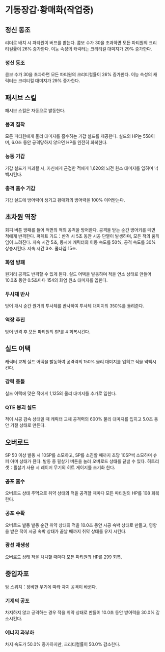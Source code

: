 # 기동장갑·황매화(작업중)

## 정신 동조

리더로 배치 시 파티원이 버프를 받는다.
콤보 수가 30을 초과하면 모든 파티원의 크리티컬률이 26% 증가한다.
이능 속성의 캐릭터는 크리티컬 대미지가 29% 증가한다.

### 정신 동조

콤보 수가 30을 초과하면 모든 파티원의 크리티컬률이 26% 증가한다.
이능 속성의 캐릭터는 크리티컬 대미지가 29% 증가한다.

## 패시브 스킬

패시브 스킬은 자동으로 발동한다.

### 붕괴 집착

모든 파티원에게 물리 대미지를 흡수하는 기갑 실드를 제공한다. 실드의 HP는 558이며, 6.0초 동안 공격당하지 않으면 HP를 완전히 회복한다.

### 능동 기갑

기갑 실드가 파괴될 시, 자신에게 근접한 적에게 1,620의 뇌전 원소 대미지를 입히며 넉백시킨다.

### 충격 흡수 기갑

기갑 실드에 방어력이 생기고 황매화의 방어력을 100% 이어받는다.

## 초차원 역장

회피 버튼
방패를 들어 적면의 적의 공격을 방어한다. 공격을 받는 순간 방어키를 떼면 적에게 반격한다.
퍼펙트 가드：반격 시 5초 동안 시공 단열이 발생하며, 모든 적의 움직임이 느려진다. 지속 시간 5초, 동시에 캐릭터의 이동 속도를 50%, 공격 속도를 30% 상승시킨다. 지속 시간 3초. 쿨타임 15초.

### 화염 방패

원거리 공격도 반격할 수 있게 된다. 실드 어택을 발동하며 적을 연소 상태로 만들어 10.0초 동안 0.5초마다 154의 화염 원소 대미지를 입힌다.

### 투사체 반사

방어 개시 순간 원거리 투사체를 반사하여 투사체 대미지의 350%를 돌려준다.

### 역장 추진

방어 반격 후 모든 파티원의 SP를 4 회복시킨다.

## 실드 어택

캐릭터 교체
실드 어택을 발동하여 공격력의 150% 물리 대미지를 입히고 적을 넉백시킨다.

### 강력 충돌

실드 어택에 맞은 적에게 1,125의 물리 대미지를 추가로 입힌다.

### QTE 붕괴 실드

적이 시공 감속 상태일 때 캐릭터 교체
공격력의 600% 물리 대미지를 입히고 5.0초 동안 기절 상태로 만든다.

## 오버로드

SP 50 이상
발동 시 10SP를 소모하고, SP를 소진할 때까지 초당 10SP씩 소모하며 슈퍼 아머 상태가 된다. 발동 중 필살기 버튼을 눌러 오버로드 상태를 끝낼 수 있다.
히트리셋：필살기 사용 시 레이저 무기의 히트 게이지를 초기화 한다.

### 공포 흡수

오버로드 상태
주먹으로 취약 상태의 적을 공격할 때마다 모든 파티원의 HP를 108 회복한다.

### 공포 수확

오버로드 발동
발동 순간 취약 상태의 적을 10.0초 동안 시공 속박 상태로 만들고, 영향을 받은 적이 시공 속박 상태가 끝날 때까지 취약 상태를 유지 시킨다.

### 광선 재생성

오버로드 상태
적을 처치할 때마다 모든 파티원의 HP를 299 회복.

## 중입자포

암 스위치：장비한 무기에 따라 차지 공격이 바뀐다.

### 기계의 공포

차지하지 않고 공격하는 경우 적을 취약 상태로 만들어 10.0초 동안 방어력을 30.0% 감소시킨다.

### 에너지 과부하

차지 속도가 50.0% 증가하지만, 크리티컬률이 50.0% 감소한다.
